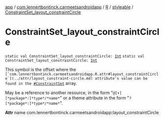 [app](../../../index.md) / [com.lennertbontinck.carmeetsandroidapp](../../index.md) / [R](../index.md) / [styleable](index.md) / [ConstraintSet_layout_constraintCircle](./-constraint-set_layout_constraint-circle.md)

# ConstraintSet_layout_constraintCircle

`static val ConstraintSet_layout_constraintCircle: `[`Int`](https://kotlinlang.org/api/latest/jvm/stdlib/kotlin/-int/index.html)
`static val ConstraintSet_layout_constraintCircle: `[`Int`](https://kotlinlang.org/api/latest/jvm/stdlib/kotlin/-int/index.html)

This symbol is the offset where the ``[`com.lennertbontinck.carmeetsandroidapp.R.attr#layout_constraintCircle`](../attr/layout_constraint-circle.md) attribute's value can be found in the ``[`#ConstraintSet`](-constraint-set.md) array.

May be a reference to another resource, in the form "`@[+][*package*:]*type*/*name*`" or a theme attribute in the form "`?[*package*:]*type*/*name*`".

**Attr**
name com.lennertbontinck.carmeetsandroidapp:layout_constraintCircle

